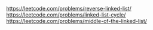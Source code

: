 https://leetcode.com/problems/reverse-linked-list/ <br/>
https://leetcode.com/problems/linked-list-cycle/ <br/>
https://leetcode.com/problems/middle-of-the-linked-list/
